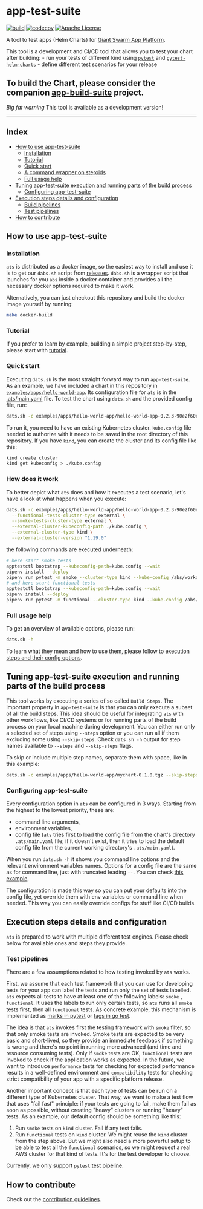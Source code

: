 # app-test-suite

[![build](https://circleci.com/gh/giantswarm/app-test-suite.svg?style=svg)](https://circleci.com/gh/giantswarm/app-test-suite)
[![codecov](https://codecov.io/gh/giantswarm/app-test-suite/branch/master/graph/badge.svg)](https://codecov.io/gh/giantswarm/app-test-suite)
[![Apache License](https://img.shields.io/badge/license-apache-blue.svg)](https://www.apache.org/licenses/LICENSE-2.0)

A tool to test apps (Helm Charts) for
[Giant Swarm App Platform](https://docs.giantswarm.io/app-platform/).

This tool is a development and CI/CD tool that allows you to test your chart after building:
    - run your tests of different kind using [`pytest`](https://docs.pytest.org/en/stable/) and
      [`pytest-helm-charts`](https://github.com/giantswarm/pytest-helm-charts)
    - define different test scenarios for your release

To build the Chart, please consider the companion [app-build-suite](https://github.com/giantswarm/app-build-suite) project.
---
*Big fat warning* This tool is available as a development version!

---

## Index

- [How to use app-test-suite](#how-to-use-app-test-suite)
    - [Installation](#installation)
    - [Tutorial](#tutorial)
    - [Quick start](#quick-start)
    - [A command wrapper on steroids](#a-command-wrapper-on-steroids)
    - [Full usage help](#full-usage-help)
- [Tuning app-test-suite execution and running parts of the build process](#tuning-app-test-suite-execution-and-running-parts-of-the-build-process)
    - [Configuring app-test-suite](#configuring-app-test-suite)
- [Execution steps details and configuration](#execution-steps-details-and-configuration)
    - [Build pipelines](#build-pipelines)
    - [Test pipelines](#test-pipelines)
- [How to contribute](#how-to-contribute)

## How to use app-test-suite

### Installation

`ats` is distributed as a docker image, so the easiest way to install and use it is to get our `dabs.sh`
script from [releases](https://github.com/giantswarm/app-test-suite/releases). `dabs.sh` is a wrapper script that
launches for you `abs` inside a docker container and provides all the necessary docker options required to make it work.

Alternatively, you can just checkout this repository and build the docker image yourself by running:

```bash
make docker-build
```

### Tutorial

If you prefer to learn by example, building a simple project step-by-step, please start
with [tutorial](docs/tutorial.md).

### Quick start

Executing `dats.sh` is the most straight forward way to run `app-test-suite`. As an example, we have included a chart
in this repository in
[`examples/apps/hello-world-app`](examples/apps/hello-world-app). Its configuration file for
`ats` is in the [.ats/main.yaml](examples/apps/hello-world-app/.ats/main.yaml) file.
To test the chart using `dats.sh`
and the provided config file, run:

```bash
dats.sh -c examples/apps/hello-world-app/hello-world-app-0.2.3-90e2f60e6810ddf35968221c193340984236fe2a.tgz
```

To run it, you need to have an existing Kubernetes cluster. `kube.config` file needed to authorize with it
needs to be saved in the root directory of this repository. If you have `kind`, you can create the cluster
and its config file like this:

```bash
kind create cluster
kind get kubeconfig > ./kube.config
```

### How does it work

To better depict what `ats` does and how it executes a test scenario, let's have a look at what happens
when you execute:

```bash
dats.sh -c examples/apps/hello-world-app/hello-world-app-0.2.3-90e2f60e6810ddf35968221c193340984236fe2a.tgz \
  --functional-tests-cluster-type external \
  --smoke-tests-cluster-type external \
  --external-cluster-kubeconfig-path ./kube.config \
  --external-cluster-type kind \
  --external-cluster-version "1.19.0"
```

the following commands are executed underneath:

```bash
# here start smoke tests
apptestctl bootstrap --kubeconfig-path=kube.config --wait
pipenv install --deploy
pipenv run pytest -m smoke --cluster-type kind --kube-config /abs/workdir/kube.config --chart-path hello-world-app-0.1.8-1112d08fc7d610a61ace4233a4e8aecda54118db.tgz --chart-version 0.1.8-1112d08fc7d610a61ace4233a4e8aecda54118db --chart-extra-info external_cluster_version=1.19.0 --log-cli-level info --junitxml=test_results_smoke.xml
# and here start functional tests
apptestctl bootstrap --kubeconfig-path=kube.config --wait
pipenv install --deploy
pipenv run pytest -m functional --cluster-type kind --kube-config /abs/workdir/test1.kube.config --chart-path hello-world-app-0.1.8-1112d08fc7d610a61ace4233a4e8aecda54118db.tgz --chart-version 0.1.8-1112d08fc7d610a61ace4233a4e8aecda54118db --chart-extra-info external_cluster_version=1.19.0 --log-cli-level info --junitxml=test_results_functional.xml
```

### Full usage help

To get an overview of available options, please run:

```bash
dats.sh -h
```

To learn what they mean and how to use them, please follow to
[execution steps and their config options](#execution-steps-details-and-configuration).

## Tuning app-test-suite execution and running parts of the build process

This tool works by executing a series of so called `Build Steps`.
The important property in `app-test-suite` is that you can only execute a subset of all the build steps. This idea
should be useful for integrating `ats` with other workflows, like CI/CD systems or for running parts of the build
process on your local machine during development. You can either run only a selected set of steps using `--steps` option
or you can run all if them excluding some using `--skip-steps`. Check `dats.sh -h` output for step names available
to `--steps` and `--skip-steps`
flags.

To skip or include multiple step names, separate them with space, like in this example:

```bash
dats.sh -c examples/apps/hello-world-app/mychart-0.1.0.tgz --skip-steps test_unit test_performance
```

### Configuring app-test-suite

Every configuration option in `ats` can be configured in 3 ways. Starting from the highest to the lowest priority, these
are:

- command line arguments,
- environment variables,
- config file (`ats` tries first to load the config file from the chart's directory `.ats/main.yaml` file; if it doesn't
  exist, then it tries to load the default config file from the current working directory's
  `.ats/main.yaml`).

When you run `dats.sh -h` it shows you command line options and the relevant environment variables names. Options for a
config file are the same as for command line, just with truncated leading `--`. You can check
[this example](examples/apps/hello-world-app/.ats/main.yaml).

The configuration is made this way so you can put your defaults into the config file, yet override them with env
variables or command line when needed. This way you can easily override configs for stuff like CI/CD builds.

## Execution steps details and configuration

`ats` is prepared to work with multiple different test engines. Please check below for available
ones and steps they provide.

### Test pipelines

There are a few assumptions related to how testing invoked by `ats` works.

First, we assume that each test framework that you can use for developing tests for your app can label the tests and run
only the set of tests labelled. `ats` expects all tests to have at least one of the following labels: `smoke`
, `functional`. It uses the labels to run only certain tests, so `ats`
runs all `smoke` tests first, then all `functional` tests. As concrete example, this mechanism is implemented
as [marks in pytest](https://docs.pytest.org/en/stable/mark.html) or
[tags in go test](https://golang.org/pkg/go/build/#hdr-Build_Constraints).

The idea is that `ats` invokes first the testing framework with `smoke` filter, so that only smoke tests are invoked.
Smoke tests are expected to be very basic and short-lived, so they provide an immediate feedback if something is wrong
and there's no point in running more advanced (and time and resource consuming tests). Only if `smoke` tests are
OK, `functional` tests are invoked to check if the application works as expected. In the future, we want to
introduce `performance` tests for checking for expected performance results in a well-defined environment
and `compatibility` tests for checking strict compatibility of your app with a specific platform release.

Another important concept is that each type of tests can be run on a different type of Kubernetes cluster. That way, we
want to make a test flow that uses "fail fast" principle: if your tests are going to fail, make them fail as soon as
possible, without creating "heavy" clusters or running "heavy" tests. As an example, our default config should be
something like this:

1. Run `smoke` tests on `kind` cluster. Fail if any test fails.
2. Run `functional` tests on `kind` cluster. We might reuse the `kind` cluster from the step above. But we might also
   need a more powerful setup to be able to test all the `functional` scenarios, so we might request a real AWS cluster
   for that kind of tests. It's for the test developer to choose.

Currently, we only support [`pytest` test pipeline](docs/pytest-test-pipeline.md).

## How to contribute

Check out the [contribution guidelines](docs/CONTRIBUTING.md).
